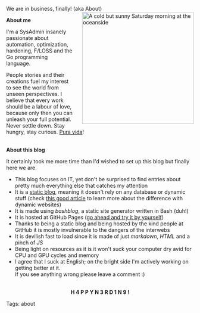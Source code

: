 We are in business, finally! (aka About)
<img src="https://raw.githubusercontent.com/i90rr/i90rr.github.io/master/resources/img/394089_ds.png" alt="A cold but sunny Saturday morning at the oceanside" title="A cold but sunny Saturday morning at the oceanside" align="right" width="300" height="300" style="margin-left: 25px" vspace="1px">

**About me**

I'm a SysAdmin insanely passionate about automation, optimization, hardening, F/LOSS and the Go programming language.

People stories and their creations fuel my interest to see the world from unseen perspectives. I believe that every work should be a labour of love, because only then you can unleash your full potential. Never settle down. Stay hungry, stay curious. [Pura vida](http://bestcostaricantours.com/about/puravida.html)!
<br><br>

**About this blog**                                                                 

It certainly took me more time than I'd wished to set up this blog but finally here we are.

* This blog focuses on IT, yet don't be surprised to find entries about pretty much everything else that catches my attention
* It is a [static blog](https://www.staticgen.com), meaning it doesn't rely on any database or dynamic stuff (check [this good article](https://davidwalsh.name/introduction-static-site-generators) to learn more about the difference with dynamic websites)
* It is made using *bashblog*, a static site generator written in Bash (duh!)
* It is hosted at GitHub Pages ([go ahead and try it by yourself](https://pages.github.com "GitHub Pages"))
* Thanks to being a static blog and being hosted by the kind people at GitHub it is mostly invulnerable to the dangers of the interwebs
* It is devilish fast to load since it is made of just *markdown*, *HTML* and a pinch of *JS*
* Being light on resources as it is it won't suck your computer dry avid for CPU and GPU cycles and memory
* I agree that I suck at English; on the bright side I'm actively working on getting better at it.                        
If you see anything wrong please leave a comment :)

<p align="center"></br><b>H 4 P P Y  N 3 R D 1 N 9   !</b></p>

Tags: about
